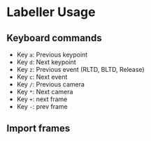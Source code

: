 # Labeller Usage

## Keyboard commands

- Key <code>a</code>: Previous keypoint
- Key <code>d</code>: Next keypoint
- Key <code>z</code>: Previous event (RLTD, BLTD, Release)
- Key <code>c</code>: Next event 
- Key <code>/</code>: Previous camera
- Key <code>*</code>: Next camera
- Key <code>+</code>: next frame
- Key <code>-</code>: prev frame

## Import frames

